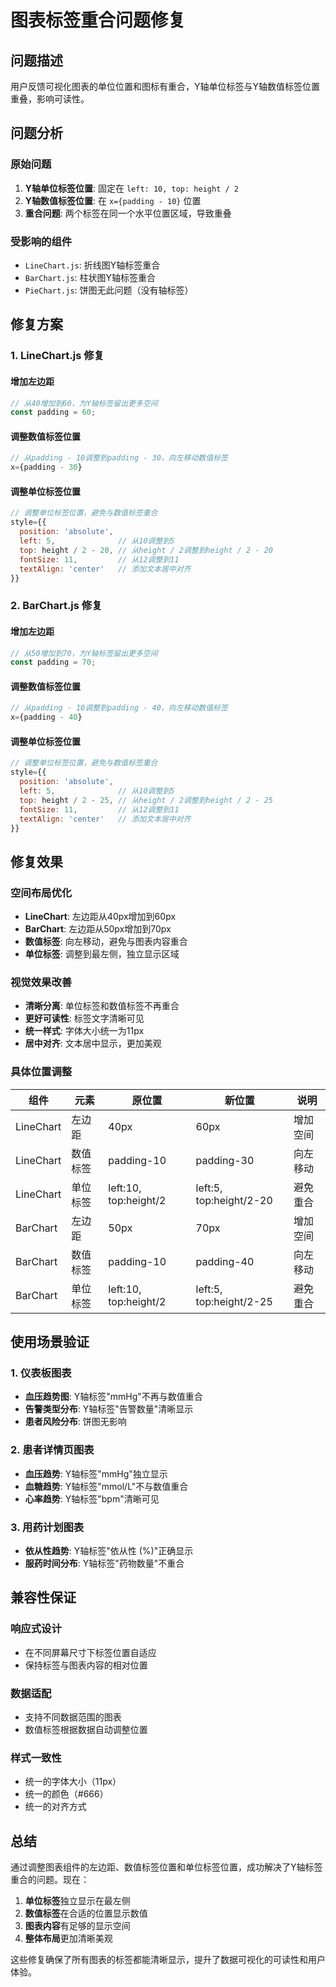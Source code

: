 # 图表标签重合问题修复

## 问题描述
用户反馈可视化图表的单位位置和图标有重合，Y轴单位标签与Y轴数值标签位置重叠，影响可读性。

## 问题分析

### 原始问题
1. **Y轴单位标签位置**: 固定在 `left: 10, top: height / 2`
2. **Y轴数值标签位置**: 在 `x={padding - 10}` 位置
3. **重合问题**: 两个标签在同一个水平位置区域，导致重叠

### 受影响的组件
- `LineChart.js`: 折线图Y轴标签重合
- `BarChart.js`: 柱状图Y轴标签重合
- `PieChart.js`: 饼图无此问题（没有轴标签）

## 修复方案

### 1. LineChart.js 修复

#### 增加左边距
```javascript
// 从40增加到60，为Y轴标签留出更多空间
const padding = 60;
```

#### 调整数值标签位置
```javascript
// 从padding - 10调整到padding - 30，向左移动数值标签
x={padding - 30}
```

#### 调整单位标签位置
```javascript
// 调整单位标签位置，避免与数值标签重合
style={{
  position: 'absolute',
  left: 5,              // 从10调整到5
  top: height / 2 - 20, // 从height / 2调整到height / 2 - 20
  fontSize: 11,         // 从12调整到11
  textAlign: 'center'   // 添加文本居中对齐
}}
```

### 2. BarChart.js 修复

#### 增加左边距
```javascript
// 从50增加到70，为Y轴标签留出更多空间
const padding = 70;
```

#### 调整数值标签位置
```javascript
// 从padding - 10调整到padding - 40，向左移动数值标签
x={padding - 40}
```

#### 调整单位标签位置
```javascript
// 调整单位标签位置，避免与数值标签重合
style={{
  position: 'absolute',
  left: 5,              // 从10调整到5
  top: height / 2 - 25, // 从height / 2调整到height / 2 - 25
  fontSize: 11,         // 从12调整到11
  textAlign: 'center'   // 添加文本居中对齐
}}
```

## 修复效果

### 空间布局优化
- **LineChart**: 左边距从40px增加到60px
- **BarChart**: 左边距从50px增加到70px
- **数值标签**: 向左移动，避免与图表内容重合
- **单位标签**: 调整到最左侧，独立显示区域

### 视觉效果改善
- **清晰分离**: 单位标签和数值标签不再重合
- **更好可读性**: 标签文字清晰可见
- **统一样式**: 字体大小统一为11px
- **居中对齐**: 文本居中显示，更加美观

### 具体位置调整
| 组件 | 元素 | 原位置 | 新位置 | 说明 |
|------|------|--------|--------|------|
| LineChart | 左边距 | 40px | 60px | 增加空间 |
| LineChart | 数值标签 | padding-10 | padding-30 | 向左移动 |
| LineChart | 单位标签 | left:10, top:height/2 | left:5, top:height/2-20 | 避免重合 |
| BarChart | 左边距 | 50px | 70px | 增加空间 |
| BarChart | 数值标签 | padding-10 | padding-40 | 向左移动 |
| BarChart | 单位标签 | left:10, top:height/2 | left:5, top:height/2-25 | 避免重合 |

## 使用场景验证

### 1. 仪表板图表
- **血压趋势图**: Y轴标签"mmHg"不再与数值重合
- **告警类型分布**: Y轴标签"告警数量"清晰显示
- **患者风险分布**: 饼图无影响

### 2. 患者详情页图表
- **血压趋势**: Y轴标签"mmHg"独立显示
- **血糖趋势**: Y轴标签"mmol/L"不与数值重合
- **心率趋势**: Y轴标签"bpm"清晰可见

### 3. 用药计划图表
- **依从性趋势**: Y轴标签"依从性 (%)"正确显示
- **服药时间分布**: Y轴标签"药物数量"不重合

## 兼容性保证

### 响应式设计
- 在不同屏幕尺寸下标签位置自适应
- 保持标签与图表内容的相对位置

### 数据适配
- 支持不同数据范围的图表
- 数值标签根据数据自动调整位置

### 样式一致性
- 统一的字体大小（11px）
- 统一的颜色（#666）
- 统一的对齐方式

## 总结

通过调整图表组件的左边距、数值标签位置和单位标签位置，成功解决了Y轴标签重合的问题。现在：

1. **单位标签**独立显示在最左侧
2. **数值标签**在合适的位置显示数值
3. **图表内容**有足够的显示空间
4. **整体布局**更加清晰美观

这些修复确保了所有图表的标签都能清晰显示，提升了数据可视化的可读性和用户体验。 